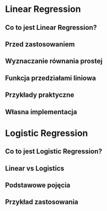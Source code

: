 

Linear Regression
=================

Co to jest Linear Regression?
-----------------------------

Przed zastosowaniem
-------------------

Wyznaczanie równania prostej
----------------------------

Funkcja przedziałami liniowa
----------------------------

Przykłady praktyczne
--------------------

Własna implementacja
--------------------




Logistic Regression
===================

Co to jest Logistic Regression?
-------------------------------

Linear vs Logistics
-------------------

Podstawowe pojęcia
------------------

Przykład zastosowania
---------------------


